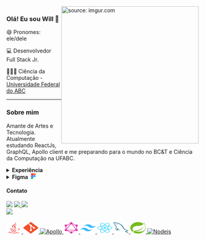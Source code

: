 <img align=right height="360em"  width="360"  src="https://i.imgur.com/1gBMtU4.png" title="source: imgur.com" />

### Olá! Eu sou Will 👋




😄 Pronomes: ele/dele 


💻 Desenvolvedor Full Stack Jr.


👨🏻‍💻 Ciência da Computação - [Universidade Federal do ABC](https://www.ufabc.edu.br/)
________________________
### Sobre mim
Amante de Artes e Tecnologia. Atualmente estudando ReactJs, GraphQL, Apollo client e me preparando para o mundo no BC&T e Ciência da Computação na UFABC.

<details align="left">
<summary><b>Experiência</b></summary>
   
[<img align="left" height="94px" width="94px" alt="Linx" target="_blank" src="https://i.imgur.com/YvDgmTy.png"/>](https://www.linx.com.br/)
**Technical Support Analyst** \
[**Linx**](https://www.linx.com.br/) • Full-time \
Languages & Technologies: `JavaScript`, `HTML`, `CSS`, `SQL`, `AWS`, `KIBANA` \
_______________________
  
[<img align="left" height="94px" width="94px" alt="Generation" target="_blank" src="https://i.imgur.com/hCMyZKz.png"/>](https://brazil.generation.com.br/)
**Full Stack Developer** \
[**Generation**](https://brazil.generation.org/) • BootCamp Turma 49 2022\
Linguagens & Tecnologias: `React JS`, `Java`, `JavaScript`, `TypeScript`, `Spring`, `HTML`, `CSS`, `Git`, `MySQL`  \
Projetos desenvolvidos: [Discoleta](https://github.com/Discoleta) & [Magister](https://github.com/willjpg/Projeto-Magister)
_______________________


[<img align="left" height="94px" width="94px" alt="Generation" target="_blank" src="https://yt3.ggpht.com/qMPyLWsg6kipqVXeVUmusXfNABJGAWignNcYfS7jlEXLsD44PU3dVSFlf8e4sMXTAJKExbDREw=s900-c-k-c0x00ffffff-no-rj"/>](https://brazil.generation.com.br/)
**Impulso Javascript Evolution** \
[**DIO**](https://web.dio.me/home) • BootCamp Certificado [Impulso](https://hermes.digitalinnovation.one/certificates/834F4804.pdf)\
Linguagens & Tecnologias: `React JS`, `JavaScript`, `TypeScript`, `NodeJs`, `Jest`,`Api Rest`, `HTML`, `CSS`, `Git`, `PostgreSQL`, `Mongo DB`  \
Projetos desenvolvidos: https://github.com/willjpg/dio
</details> 

<details align="left">
<summary><b>Figma <img alt="Spring" height="15" width="20" src="https://raw.githubusercontent.com/devicons/devicon/master/icons/figma/figma-original.svg"></b></summary>
  
[Descomplica Desafio Full stack layout](https://www.figma.com/design/oryHxvq6OvgX7ZuEK8goF7/Untitled?node-id=0-1) \
[Descomplica Site para evento](https://www.figma.com/design/oryHxvq6OvgX7ZuEK8goF7/Untitled?node-id=0-1)

</details> 


 #### Contato 
 <div> 
  <a href="https://www.linkedin.com/in/willfdasilva/" target="_blank"><img src="https://img.shields.io/badge/-LinkedIn-%230077B5?style=for-the-badge&logo=linkedin&logoColor=white" target="_blank"></a> <a href = "mailto:willferreiradasilva23@gmail.com" target="_blank"><img src="https://img.shields.io/badge/Gmail-D14836?style=for-the-badge&logo=gmail&logoColor=white" target="_blank"> <a href = "mailto:willianf.silva@outlook.com" target="_blank"><img src="https://img.shields.io/badge/Outlook-%230077B5?style=for-the-badge&logo=outlook&logoColor=white" target="_blank">
  
</div>
  

<div>
  <a href="https://github.com/willjpg" >
  <img height="145em"  src="https://github-readme-stats.vercel.app/api?username=willjpg&show_icons=true&theme=gruvbox&include_all_commits=true&hide_border=true&layout=compact&hide=issues,contribs&bg_color=00000000"/>
  
  
</div>
  <br>
  <div padding="30">
    <img alt="Java" height="30" width="40" src="https://raw.githubusercontent.com/devicons/devicon/master/icons/java/java-plain.svg">
    <img alt="Git" height="30" width="40" src="https://raw.githubusercontent.com/devicons/devicon/master/icons/git/git-original.svg">
    <img alt="Apollo" height="30" width="40" src="https://cdn.worldvectorlogo.com/logos/apollo-graphql-compact.svg">
    <img alt="Graphql" height="30" width="40" src="https://raw.githubusercontent.com/devicons/devicon/master/icons/graphql/graphql-plain.svg">
    <img alt="Tailwind" height="30" width="40" src="https://raw.githubusercontent.com/devicons/devicon/master/icons/tailwindcss/tailwindcss-original.svg">
    <img alt="React" height="30" width="40" src="https://raw.githubusercontent.com/devicons/devicon/master/icons/react/react-original.svg">
    <img alt="MySQL" height="30" width="40" src="https://raw.githubusercontent.com/devicons/devicon/master/icons/mysql/mysql-original.svg">
    <img alt="Spring" height="30" width="40" src="https://raw.githubusercontent.com/devicons/devicon/master/icons/spring/spring-original.svg">
    <img alt="Nodejs" height="30" width="40" src="https://cdn.worldvectorlogo.com/logos/nodejs-icon.svg">
</div>

 
